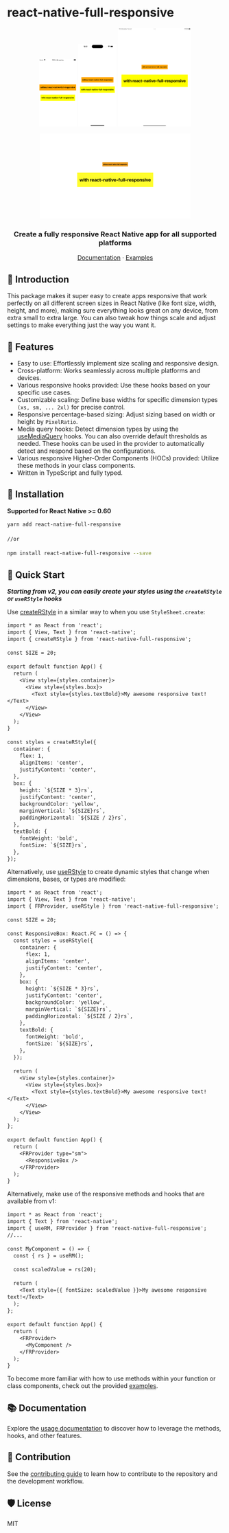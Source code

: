 # react-native-full-responsive

<p align="center">
  <img src="./sim-1x.png" alt="iPhone SE (3rd generation)" width="17.5%" />
  <img src="./sim-2x.png" alt="iPhone 15 Pro Max" width="17.5%" />
  <img src="./sim-3x.png" alt="iPad Pro (12.9-inch)" width="34%" />
</p>

<P align="center">
  <img src="./sim-4x.png" alt="Web" width="70%" />
</p>

<h3 align="center">
  Create a fully responsive React Native app for all supported platforms
</h3>

<div align="center">
  <a href="./USAGE.md">Documentation</a> · <a href="/example/src/">Examples</a>
</div>

## 📢 Introduction

This package makes it super easy to create apps responsive that work perfectly on all different screen sizes in React Native (like font size, width, height, and more), making sure everything looks great on any device, from extra small to extra large. You can also tweak how things scale and adjust settings to make everything just the way you want it.

## 💫 Features

- Easy to use: Effortlessly implement size scaling and responsive design.
- Cross-platform: Works seamlessly across multiple platforms and devices.
- Various responsive hooks provided: Use these hooks based on your specific use cases.
- Customizable scaling: Define base widths for specific dimension types `(xs, sm, ... 2xl)` for precise control.
- Responsive percentage-based sizing: Adjust sizing based on width or height by `PixelRatio`.
- Media query hooks: Detect dimension types by using the [useMediaQuery](./USAGE.md#usemediaquery-usemq) hooks. You can also override default thresholds as needed. These hooks can be used in the provider to automatically detect and respond based on the configurations.
- Various responsive Higher-Order Components (HOCs) provided: Utilize these methods in your class components.
- Written in TypeScript and fully typed.

## 📀 Installation

**Supported for React Native >= 0.60**<br/>

```sh
yarn add react-native-full-responsive

//or

npm install react-native-full-responsive --save
```

## 🚀 Quick Start

**_Starting from v2, you can easily create your styles using the `createRStyle` or `useRStyle` hooks_**

Use [createRStyle](./USAGE.md#createrstyle) in a similar way to when you use `StyleSheet.create`:

```tsx
import * as React from 'react';
import { View, Text } from 'react-native';
import { createRStyle } from 'react-native-full-responsive';

const SIZE = 20;

export default function App() {
  return (
    <View style={styles.container}>
      <View style={styles.box}>
        <Text style={styles.textBold}>My awesome responsive text!</Text>
      </View>
    </View>
  );
}

const styles = createRStyle({
  container: {
    flex: 1,
    alignItems: 'center',
    justifyContent: 'center',
  },
  box: {
    height: `${SIZE * 3}rs`,
    justifyContent: 'center',
    backgroundColor: 'yellow',
    marginVertical: `${SIZE}rs`,
    paddingHorizontal: `${SIZE / 2}rs`,
  },
  textBold: {
    fontWeight: 'bold',
    fontSize: `${SIZE}rs`,
  },
});
```

Alternatively, use [useRStyle](./USAGE.md#userstyle) to create dynamic styles that change when dimensions, bases, or types are modified:

```tsx
import * as React from 'react';
import { View, Text } from 'react-native';
import { FRProvider, useRStyle } from 'react-native-full-responsive';

const SIZE = 20;

const ResponsiveBox: React.FC = () => {
  const styles = useRStyle({
    container: {
      flex: 1,
      alignItems: 'center',
      justifyContent: 'center',
    },
    box: {
      height: `${SIZE * 3}rs`,
      justifyContent: 'center',
      backgroundColor: 'yellow',
      marginVertical: `${SIZE}rs`,
      paddingHorizontal: `${SIZE / 2}rs`,
    },
    textBold: {
      fontWeight: 'bold',
      fontSize: `${SIZE}rs`,
    },
  });

  return (
    <View style={styles.container}>
      <View style={styles.box}>
        <Text style={styles.textBold}>My awesome responsive text!</Text>
      </View>
    </View>
  );
};

export default function App() {
  return (
    <FRProvider type="sm">
      <ResponsiveBox />
    </FRProvider>
  );
}
```

Alternatively, make use of the responsive methods and hooks that are available from v1:

```tsx
import * as React from 'react';
import { Text } from 'react-native';
import { useRM, FRProvider } from 'react-native-full-responsive';
//...

const MyComponent = () => {
  const { rs } = useRM();

  const scaledValue = rs(20);

  return (
    <Text style={{ fontSize: scaledValue }}>My awesome responsive text!</Text>
  );
};

export default function App() {
  return (
    <FRProvider>
      <MyComponent />
    </FRProvider>
  );
}
```

To become more familiar with how to use methods within your function or class components, check out the provided [examples](./example/src/).

## 📚 Documentation

Explore the [usage documentation](./USAGE.md) to discover how to leverage the methods, hooks, and other features.

## 🤝 Contribution

See the [contributing guide](CONTRIBUTING.md) to learn how to contribute to the repository and the development workflow.

## 🛡️ License

MIT
